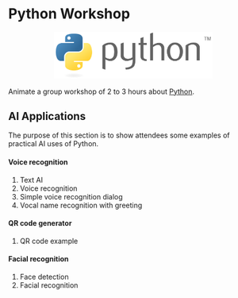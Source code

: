 # Python Workshop

<p align="center" margin-top="30">
  <img width="320" src="python-logo.png" alt="Logo">
</p>

Animate a group workshop of 2 to 3 hours about [Python](https://www.python.org/).

## AI Applications

The purpose of this section is to show attendees some examples of practical AI uses of Python.

#### Voice recognition

1.  Text AI
1.  Voice recognition
1.  Simple voice recognition dialog
1.  Vocal name recognition with greeting

#### QR code generator

1.  QR code example

#### Facial recognition

1.  Face detection
1.  Facial recognition
